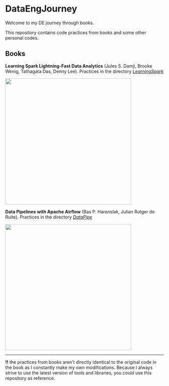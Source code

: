 # DataEngJourney

Welcome to my DE journey through books.

This repository contains code practices from books and some other personal codes.
 
## Books


 **Learning Spark Lightning-Fast Data Analytics** (Jules S. Damji, Brooke Wenig, Tathagata Das, Denny Lee). 
 Practices in the directory [*LearningSpark*](https://github.com/RickLeite/DataEngJourney/tree/main/spark/LearningSpark)

<img src="https://learning.oreilly.com/library/cover/9781492050032/550w/" width="400">


 **Data Pipelines with Apache Airflow** (Bas P. Harenslak, Julian Rutger de Ruite).
 Practices in the directory [*DataPipe*](https://github.com/RickLeite/DataEngJourney/tree/main/airflow)
 
<img src="https://images.manning.com/book/8/5a32e4a-7cad-425d-b4ef-b2de74eba4bb/Harenslak-DPAA-HI.png" width="400">




----
**!!** the practices from books aren't directly identical to the original code in the book as I constantly make my own modifications.
Because I always strive to use the latest version of tools and libraries, you could use this repository as reference. 